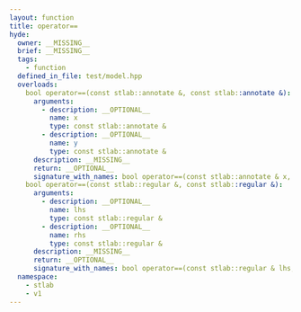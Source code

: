 ```yaml
---
layout: function
title: operator==
hyde:
  owner: __MISSING__
  brief: __MISSING__
  tags:
    - function
  defined_in_file: test/model.hpp
  overloads:
    bool operator==(const stlab::annotate &, const stlab::annotate &):
      arguments:
        - description: __OPTIONAL__
          name: x
          type: const stlab::annotate &
        - description: __OPTIONAL__
          name: y
          type: const stlab::annotate &
      description: __MISSING__
      return: __OPTIONAL__
      signature_with_names: bool operator==(const stlab::annotate & x, const stlab::annotate & y)
    bool operator==(const stlab::regular &, const stlab::regular &):
      arguments:
        - description: __OPTIONAL__
          name: lhs
          type: const stlab::regular &
        - description: __OPTIONAL__
          name: rhs
          type: const stlab::regular &
      description: __MISSING__
      return: __OPTIONAL__
      signature_with_names: bool operator==(const stlab::regular & lhs, const stlab::regular & rhs)
  namespace:
    - stlab
    - v1
---
```

